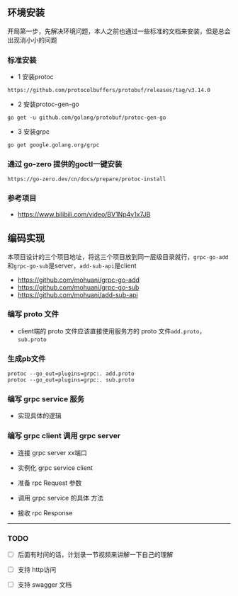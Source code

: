
## 环境安装
开局第一步，先解决环境问题，本人之前也通过一些标准的文档来安装，但是总会出现消小小的问题

### 标准安装

- 1 安装protoc
```shell
https://github.com/protocolbuffers/protobuf/releases/tag/v3.14.0
```
- 2 安装protoc-gen-go
```shell
go get -u github.com/golang/protobuf/protoc-gen-go
```

- 3 安装grpc

```shell
go get google.golang.org/grpc
```


### 通过 go-zero 提供的goctl一键安装
```shell
https://go-zero.dev/cn/docs/prepare/protoc-install
```

### 参考项目
- https://www.bilibili.com/video/BV1Np4y1x7JB


## 编码实现

本项目设计的三个项目地址，将这三个项目放到同一层级目录就行，`grpc-go-add`和`grpc-go-sub`是server，`add-sub-api`是client
- https://github.com/mohuani/grpc-go-add
- https://github.com/mohuani/grpc-go-sub
- https://github.com/mohuani/add-sub-api


### 编写 proto 文件
- client端的 proto 文件应该直接使用服务方的 proto 文件`add.proto`，`sub.proto`
    

### 生成pb文件
```shell
protoc --go_out=plugins=grpc:. add.proto
protoc --go_out=plugins=grpc:. sub.proto
```

### 编写 grpc service 服务
- 实现具体的逻辑

### 编写 grpc client 调用 grpc server
- 连接 grpc server xx端口
   
- 实例化 grpc service client
- 准备 rpc Request 参数
- 调用 grpc service 的具体 方法
- 接收 rpc Response
  

---

### TODO

- [ ]  后面有时间的话，计划录一节视频来讲解一下自己的理解
- [ ]  支持 http访问
- [ ]  支持 swagger 文档

